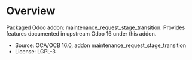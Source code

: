 # Overview

Packaged Odoo addon: maintenance_request_stage_transition. Provides features documented in upstream Odoo 16 under this addon.

- Source: OCA/OCB 16.0, addon maintenance_request_stage_transition
- License: LGPL-3
